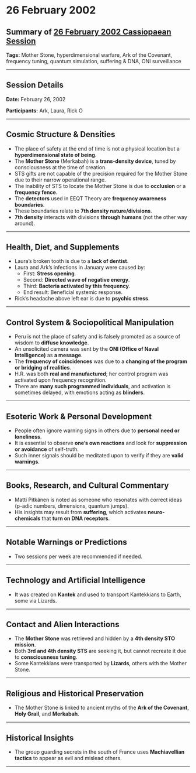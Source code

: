 # 26 February 2002

## Summary of [26 February 2002 Cassiopaean Session](https://cassiopaea.org/forum/threads/session-26-february-2002.18687/)

**Tags:** Mother Stone, hyperdimensional warfare, Ark of the Covenant, frequency tuning, quantum simulation, suffering & DNA, ONI surveillance

---

## Session Details

**Date:** February 26, 2002

**Participants:** Ark, Laura, Rick O

---

## Cosmic Structure & Densities

- The place of safety at the end of time is not a physical location but a **hyperdimensional state of being**.
- The **Mother Stone** (Merkabah) is a **trans-density device**, tuned by consciousness at the time of creation.
- STS gifts are not capable of the precision required for the Mother Stone due to their narrow operational range.
- The inability of STS to locate the Mother Stone is due to **occlusion** or a **frequency fence**.
- The **detectors** used in EEQT Theory are **frequency awareness boundaries**.
- These boundaries relate to **7th density nature/divisions**.
- **7th density** interacts with divisions **through humans** (not the other way around).

---

## Health, Diet, and Supplements

- Laura’s broken tooth is due to a **lack of dentist**.
- Laura and Ark’s infections in January were caused by:
    - First: **Stress opening**.
    - Second: **Directed wave of negative energy**.
    - Third: **Bacteria activated by this frequency**.
    - End result: Beneficial systemic response.
- Rick’s headache above left ear is due to **psychic stress**.

---

## Control System & Sociopolitical Manipulation

- Peru is not the place of safety and is falsely promoted as a source of wisdom to **diffuse knowledge**.
- An unsolicited camera was sent by the **ONI (Office of Naval Intelligence)** as **a message**.
- The **frequency of coincidences** was due to a **changing of the program or bridging of realities**.
- H.R. was both **real and manufactured**; her control program was activated upon frequency recognition.
- There are **many such programmed individuals**, and activation is sometimes delayed, with emotions acting as **blinders**.

---

## Esoteric Work & Personal Development

- People often ignore warning signs in others due to **personal need or loneliness**.
- It is essential to observe **one’s own reactions** and look for **suppression or avoidance** of self-truth.
- Such inner signals should be meditated upon to verify if they are **valid warnings**.

---

## Books, Research, and Cultural Commentary

- Matti Pitkänen is noted as someone who resonates with correct ideas (p-adic numbers, dimensions, quantum jumps).
- His insights may result from **suffering**, which activates **neuro-chemicals** that **turn on DNA receptors**.

---

## Notable Warnings or Predictions

- Two sessions per week are recommended if needed.

---

## Technology and Artificial Intelligence

- It was created on **Kantek** and used to transport Kantekkians to Earth, some via Lizards.

---

## Contact and Alien Interactions

- The **Mother Stone** was retrieved and hidden by a **4th density STO mission**.
- Both **3rd and 4th density STS** are seeking it, but cannot recreate it due to **consciousness tuning**.
- Some Kantekkians were transported by **Lizards**, others with the Mother Stone.

---

## Religious and Historical Preservation

- The Mother Stone is linked to ancient myths of the **Ark of the Covenant**, **Holy Grail**, and **Merkabah**.

---

## Historical Insights

- The group guarding secrets in the south of France uses **Machiavellian tactics** to appear as evil and mislead others.

---

